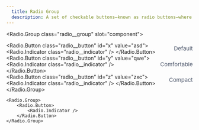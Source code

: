 ```yaml
---
  title: Radio Group
  description: A set of checkable buttons—known as radio buttons—where no more than one of the buttons can be checked at a time.
---
```


<script>
    import Radio from '$lib/components/Radio';
</script>

<style global>
.radio__group {
  display: flex;
  flex-direction: column;
  gap: 10px;
}
.radio__item {
    display: flex;
    align-items: center;
}
.radio__button {
  background-color: #4c566a;
  width: 25px;
  height: 25px;
  border-radius: 100%;
  box-shadow: 0 2px 10px #2e344077;
}
.radio__button:hover {
  background-color: #434c5e;
}
.radio__button:focus {
  box-shadow: 0 0 0 2px #81a1c1;
  outline: none;
}
.radio__indicator {
  display: flex;
  align-items: center;
  justify-content: center;
  width: 100%;
  height: 100%;
  position: relative;
}
.radio__button[aria-checked="true"] .radio__indicator::after {
  content: '';
  display: block;
  width: 11px;
  height: 11px;
  border-radius: 50%;
  background-color: #88c0d0;
}
.radio__label {
  color: #4c566a;
  font-size: 15px;
  line-height: 1;
  padding-left: 15px;
}
</style>

<!--code start-->
<Radio.Group class="radio__group" slot="component">
    <div class="radio__item">
        <Radio.Button class="radio__button" id="x" value="asd">
            <Radio.Indicator class="radio__indicator" />
        </Radio.Button> 
        <label class="radio__label" labelfor="x">Default</label>
    </div>
    <div class="radio__item">
        <Radio.Button class="radio__button" id="y" value="qwe">
            <Radio.Indicator class="radio__indicator" />
        </Radio.Button> 
        <label class="radio__label" labelfor="y">Comfortable</label>
    </div>
    <div class="radio__item">
        <Radio.Button class="radio__button" id="z" value="zxc">
            <Radio.Indicator class="radio__indicator" />
        </Radio.Button> 
        <label class="radio__label" labelfor="z">Compact</label>
    </div>
</Radio.Group>
<!--code end-->

```svelte
<Radio.Group>
    <Radio.Button>
        <Radio.Indicator />
    </Radio.Button>
</Radio.Group>
```